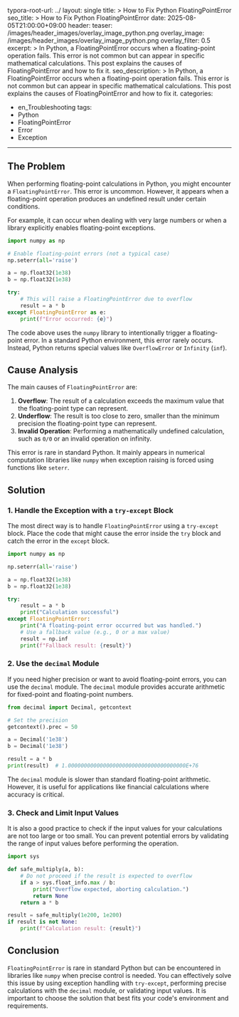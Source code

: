 typora-root-url: ../
layout: single
title: >
    How to Fix Python FloatingPointError
seo_title: >
    How to Fix Python FloatingPointError
date: 2025-08-05T21:00:00+09:00
header:
   teaser: /images/header_images/overlay_image_python.png
   overlay_image: /images/header_images/overlay_image_python.png
   overlay_filter: 0.5
excerpt: >
    In Python, a FloatingPointError occurs when a floating-point operation fails. This error is not common but can appear in specific mathematical calculations. This post explains the causes of FloatingPointError and how to fix it.
seo_description: >
    In Python, a FloatingPointError occurs when a floating-point operation fails. This error is not common but can appear in specific mathematical calculations. This post explains the causes of FloatingPointError and how to fix it.
categories:
  - en_Troubleshooting
tags:
  - Python
  - FloatingPointError
  - Error
  - Exception
---

## The Problem

When performing floating-point calculations in Python, you might encounter a `FloatingPointError`.
This error is uncommon.
However, it appears when a floating-point operation produces an undefined result under certain conditions.

For example, it can occur when dealing with very large numbers or when a library explicitly enables floating-point exceptions.

```python
import numpy as np

# Enable floating-point errors (not a typical case)
np.seterr(all='raise')

a = np.float32(1e38)
b = np.float32(1e38)

try:
    # This will raise a FloatingPointError due to overflow
    result = a * b
except FloatingPointError as e:
    print(f"Error occurred: {e}")
```

The code above uses the `numpy` library to intentionally trigger a floating-point error.
In a standard Python environment, this error rarely occurs.
Instead, Python returns special values like `OverflowError` or `Infinity` (`inf`).

## Cause Analysis

The main causes of `FloatingPointError` are:

1.  **Overflow**: The result of a calculation exceeds the maximum value that the floating-point type can represent.
2.  **Underflow**: The result is too close to zero, smaller than the minimum precision the floating-point type can represent.
3.  **Invalid Operation**: Performing a mathematically undefined calculation, such as `0/0` or an invalid operation on infinity.

This error is rare in standard Python.
It mainly appears in numerical computation libraries like `numpy` when exception raising is forced using functions like `seterr`.

## Solution

### 1. Handle the Exception with a `try-except` Block

The most direct way is to handle `FloatingPointError` using a `try-except` block.
Place the code that might cause the error inside the `try` block and catch the error in the `except` block.

```python
import numpy as np

np.seterr(all='raise')

a = np.float32(1e38)
b = np.float32(1e38)

try:
    result = a * b
    print("Calculation successful")
except FloatingPointError:
    print("A floating-point error occurred but was handled.")
    # Use a fallback value (e.g., 0 or a max value)
    result = np.inf
    print(f"Fallback result: {result}")
```

### 2. Use the `decimal` Module

If you need higher precision or want to avoid floating-point errors, you can use the `decimal` module.
The `decimal` module provides accurate arithmetic for fixed-point and floating-point numbers.

```python
from decimal import Decimal, getcontext

# Set the precision
getcontext().prec = 50

a = Decimal('1e38')
b = Decimal('1e38')

result = a * b
print(result)  # 1.0000000000000000000000000000000000000E+76
```

The `decimal` module is slower than standard floating-point arithmetic.
However, it is useful for applications like financial calculations where accuracy is critical.

### 3. Check and Limit Input Values

It is also a good practice to check if the input values for your calculations are not too large or too small.
You can prevent potential errors by validating the range of input values before performing the operation.

```python
import sys

def safe_multiply(a, b):
    # Do not proceed if the result is expected to overflow
    if a > sys.float_info.max / b:
        print("Overflow expected, aborting calculation.")
        return None
    return a * b

result = safe_multiply(1e200, 1e200)
if result is not None:
    print(f"Calculation result: {result}")
```

## Conclusion

`FloatingPointError` is rare in standard Python but can be encountered in libraries like `numpy` when precise control is needed.
You can effectively solve this issue by using exception handling with `try-except`, performing precise calculations with the `decimal` module, or validating input values.
It is important to choose the solution that best fits your code's environment and requirements.
